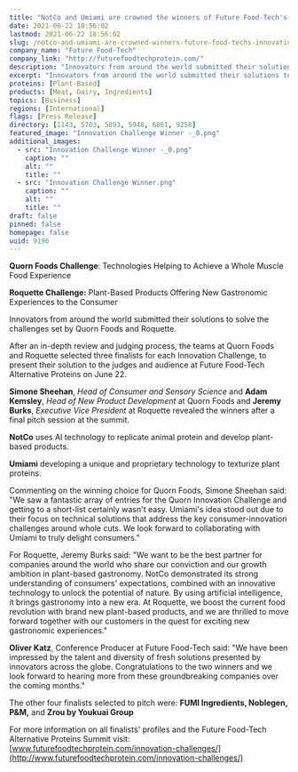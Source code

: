 ```yaml
---
title: "NotCo and Umiami are crowned the winners of Future Food-Tech's Innovation Challenges with Quorn Foods and Roquette"
date: 2021-06-22 18:56:02
lastmod: 2021-06-22 18:56:02
slug: /notco-and-umiami-are-crowned-winners-future-food-techs-innovation-challenges-quorn-foods
company_name: "Future Food-Tech"
company_link: "http://futurefoodtechprotein.com/"
description: "Innovators from around the world submitted their solutions to solve the challenges set by Quorn Foods and Roquette."
excerpt: "Innovators from around the world submitted their solutions to solve the challenges set by Quorn Foods and Roquette."
proteins: [Plant-Based]
products: [Meat, Dairy, Ingredients]
topics: [Business]
regions: [International]
flags: [Press Release]
directory: [1143, 5703, 5893, 5948, 6861, 9258]
featured_image: "Innovation Challenge Winner -_0.png"
additional_images:
  - src: "Innovation Challenge Winner -_0.png"
    caption: ""
    alt: ""
    title: ""
  - src: "Innovation Challenge Winner.png"
    caption: ""
    alt: ""
    title: ""
draft: false
pinned: false
homepage: false
uuid: 9196
---
```

**Quorn Foods Challenge**: Technologies Helping to Achieve a Whole
Muscle Food Experience

**Roquette Challenge:** Plant-Based Products Offering New Gastronomic
Experiences to the Consumer

Innovators from around the world submitted their solutions to solve the
challenges set by Quorn Foods and Roquette.

After an in-depth review and judging process, the teams at Quorn Foods
and Roquette selected three finalists for each Innovation Challenge, to
present their solution to the judges and audience at Future Food-Tech
Alternative Proteins on June 22.

**Simone Sheehan**, *Head of Consumer and Sensory Science* and **Adam
Kemsley**, *Head of New Product Development* at Quorn Foods and **Jeremy
Burks**, *Executive Vice President* at Roquette revealed the winners
after a final pitch session at the summit.

**NotCo** uses AI technology to replicate animal protein and develop
plant-based products.

**Umiami** developing a unique and proprietary technology to texturize
plant proteins. 

Commenting on the winning choice for Quorn Foods, Simone Sheehan said:
"We saw a fantastic array of entries for the Quorn Innovation Challenge
and getting to a short-list certainly wasn't easy. Umiami's idea stood
out due to their focus on technical solutions that address the key
consumer-innovation challenges around whole cuts. We look forward to
collaborating with Umiami to truly delight consumers."

For Roquette, Jeremy Burks said: "We want to be the best partner for
companies around the world who share our conviction and our growth
ambition in plant-based gastronomy. NotCo demonstrated its strong
understanding of consumers' expectations, combined with an innovative
technology to unlock the potential of nature. By using artificial
intelligence, it brings gastronomy into a new era. At Roquette, we boost
the current food revolution with brand new plant-based products, and we
are thrilled to move forward together with our customers in the quest
for exciting new gastronomic experiences."

**Oliver Katz**, Conference Producer at Future Food-Tech said: "We have
been impressed by the talent and diversity of fresh solutions presented
by innovators across the globe. Congratulations to the two winners and
we look forward to hearing more from these groundbreaking companies over
the coming months."

The other four finalists selected to pitch were: **FUMI Ingredients,
Noblegen, P&M,** and **Zrou by Youkuai Group**

For more information on all finalists' profiles and the Future Food-Tech
Alternative Proteins Summit visit:
[www.futurefoodtechprotein.com/innovation-challenges/](http://www.futurefoodtechprotein.com/innovation-challenges/)
